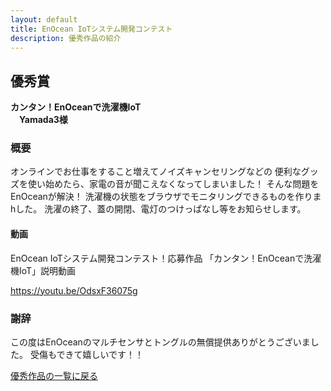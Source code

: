 ```yaml
---
layout: default
title: EnOcean IoTシステム開発コンテスト
description: 優秀作品の紹介
---
```


## 優秀賞

**カンタン！EnOceanで洗濯機IoT**  
　**Yamada3様**

<!-- この行以降を自由に編集してください！ -->

### 概要
オンラインでお仕事をすること増えてノイズキャンセリングなどの
便利なグッズを使い始めたら、家電の音が聞こえなくなってしまいました！
そんな問題をEnOceanが解決！
洗濯機の状態をブラウザでモニタリングできるものを作りまhした。
洗濯の終了、蓋の開閉、電灯のつけっぱなし等をお知らせします。

#### 動画

EnOcean IoTシステム開発コンテスト！応募作品
「カンタン！EnOceanで洗濯機IoT」説明動画

https://youtu.be/OdsxF36075g

### 謝辞

この度はEnOceanのマルチセンサとトングルの無償提供ありがとうございました。
受傷もできて嬉しいです！！


<!-- 以下の行は残してください！ -->
[優秀作品の一覧に戻る](index)
